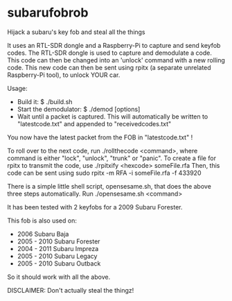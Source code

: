 # subarufobrob
Hijack a subaru's key fob and steal all the things

It uses an RTL-SDR dongle and a Raspberry-Pi to capture and send keyfob codes. The RTL-SDR dongle is used to capture and demodulate a code. This code can then be changed into an 'unlock' command with a new rolling code. This new code can then be sent using rpitx (a separate unrelated Raspberry-Pi tool), to unlock YOUR car.

Usage:
- Build it:
  $ ./build.sh
- Start the demodulator:
  $ ./demod [options]
- Wait until a packet is captured. This will automatically be written to "latestcode.txt" and appended to "receivedcodes.txt"

You now have the latest packet from the FOB in "latestcode.txt" !

To roll over to the next code, run ./rollthecode &lt;command&gt;, where command is either "lock", "unlock", "trunk" or "panic".
To create a file for rpitx to transmit the code, use ./rpitxify &lt;hexcode&gt; someFile.rfa
Then, this code can be sent using sudo rpitx -m RFA -i someFile.rfa -f 433920

There is a simple little shell script, opensesame.sh, that does the above three steps automatically. Run ./opensesame.sh &lt;command&gt;

It has been tested with 2 keyfobs for a 2009 Subaru Forester.

This fob is also used on:
 - 2006 Subaru Baja
 - 2005 - 2010 Subaru Forester
 - 2004 - 2011 Subaru Impreza
 - 2005 - 2010 Subaru Legacy
 - 2005 - 2010 Subaru Outback

So it should work with all the above.


DISCLAIMER: Don't actually steal the thingz!

